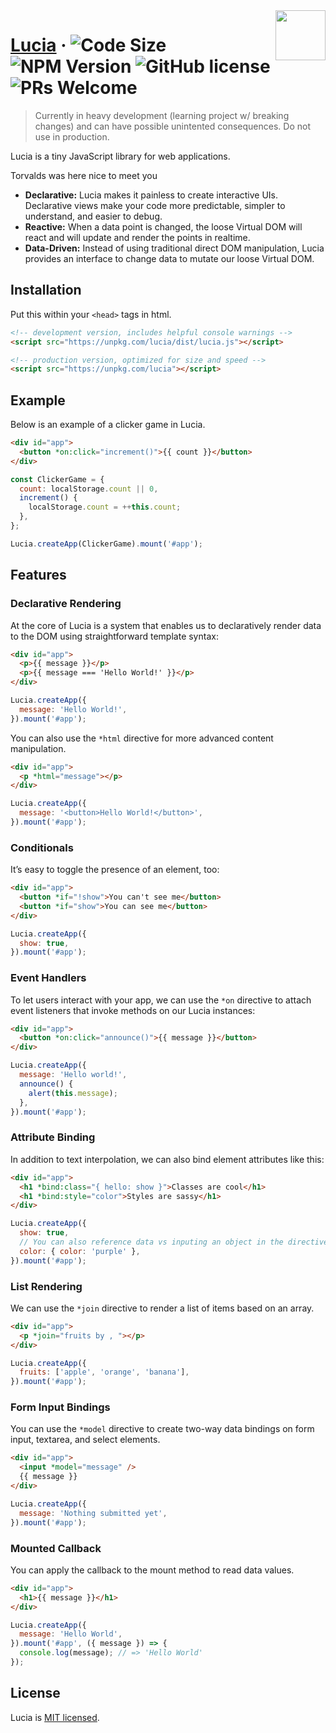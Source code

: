 <img src="https://github.com/luciadotjs/lucia/raw/master/.github/img/logo.svg" width="80px" align="right" />

# [Lucia](https://lucia.js.org) &middot; ![Code Size](https://badgen.net/badgesize/brotli/https/unpkg.com/lucia?color=7460E1&style=flat-square) ![NPM Version](https://img.shields.io/npm/v/lucia?color=%23C454FF&style=flat-square) ![GitHub license](https://img.shields.io/badge/license-MIT-blue.svg?color=%23E676AA&style=flat-square) ![PRs Welcome](https://img.shields.io/badge/PRs-welcome-brightgreen.svg?color=%23FA8A7C&style=flat-square)

> Currently in heavy development (learning project w/ breaking changes) and can have possible unintented consequences. Do not use in production.

Lucia is a tiny JavaScript library for web applications.

Torvalds was here nice to meet you

- **Declarative:** Lucia makes it painless to create interactive UIs. Declarative views make your code more predictable, simpler to understand, and easier to debug.
- **Reactive:** When a data point is changed, the loose Virtual DOM will react and will update and render the points in realtime.
- **Data-Driven:** Instead of using traditional direct DOM manipulation, Lucia provides an interface to change data to mutate our loose Virtual DOM.

## Installation

Put this within your `<head>` tags in html.

```html
<!-- development version, includes helpful console warnings -->
<script src="https://unpkg.com/lucia/dist/lucia.js"></script>
```

```html
<!-- production version, optimized for size and speed -->
<script src="https://unpkg.com/lucia"></script>
```

## Example

Below is an example of a clicker game in Lucia.

```html
<div id="app">
  <button *on:click="increment()">{{ count }}</button>
</div>
```

```js
const ClickerGame = {
  count: localStorage.count || 0,
  increment() {
    localStorage.count = ++this.count;
  },
};

Lucia.createApp(ClickerGame).mount('#app');
```

## Features

### Declarative Rendering

At the core of Lucia is a system that enables us to declaratively render data to the DOM using straightforward template syntax:

```html
<div id="app">
  <p>{{ message }}</p>
  <p>{{ message === 'Hello World!' }}</p>
</div>
```

```js
Lucia.createApp({
  message: 'Hello World!',
}).mount('#app');
```

You can also use the `*html` directive for more advanced content manipulation.

```html
<div id="app">
  <p *html="message"></p>
</div>
```

```js
Lucia.createApp({
  message: '<button>Hello World!</button>',
}).mount('#app');
```

### Conditionals

It’s easy to toggle the presence of an element, too:

```html
<div id="app">
  <button *if="!show">You can't see me</button>
  <button *if="show">You can see me</button>
</div>
```

```js
Lucia.createApp({
  show: true,
}).mount('#app');
```

### Event Handlers

To let users interact with your app, we can use the `*on` directive to attach event listeners that invoke methods on our Lucia instances:

```html
<div id="app">
  <button *on:click="announce()">{{ message }}</button>
</div>
```

```js
Lucia.createApp({
  message: 'Hello world!',
  announce() {
    alert(this.message);
  },
}).mount('#app');
```

### Attribute Binding

In addition to text interpolation, we can also bind element attributes like this:

```html
<div id="app">
  <h1 *bind:class="{ hello: show }">Classes are cool</h1>
  <h1 *bind:style="color">Styles are sassy</h1>
</div>
```

```js
Lucia.createApp({
  show: true,
  // You can also reference data vs inputing an object in the directive itself
  color: { color: 'purple' },
}).mount('#app');
```

### List Rendering

We can use the `*join` directive to render a list of items based on an array.

```html
<div id="app">
  <p *join="fruits by , "></p>
</div>
```

```js
Lucia.createApp({
  fruits: ['apple', 'orange', 'banana'],
}).mount('#app');
```

### Form Input Bindings

You can use the `*model` directive to create two-way data bindings on form input, textarea, and select elements.

```html
<div id="app">
  <input *model="message" />
  {{ message }}
</div>
```

```js
Lucia.createApp({
  message: 'Nothing submitted yet',
}).mount('#app');
```

### Mounted Callback

You can apply the callback to the mount method to read data values.

```html
<div id="app">
  <h1>{{ message }}</h1>
</div>
```

```js
Lucia.createApp({
  message: 'Hello World',
}).mount('#app', ({ message }) => {
  console.log(message); // => 'Hello World'
});
```

## License

Lucia is [MIT licensed](LICENSE.md).
